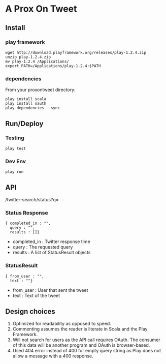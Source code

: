 # A Prox On Tweet #

## Install ##
### play framework ###
    wget http://download.playframework.org/releases/play-1.2.4.zip
    unzip play-1.2.4.zip
    mv play-1.2.4 /Applications/
    export PATH=/Applications/play-1.2.4:$PATH

### dependencies ##
From your proxontweet directory:

    play install scala
    play install oauth
    play dependencies --sync

## Run/Deploy ##

### Testing ###
    play test

### Dev Env ###
    play run

## API ##
/twitter-search/status?q=
### Status Response ###
	{ completed_in : "",
	  query : "",
	  results : []}

* completed_in : Twitter response time
* query : The requested query
* results : A list of StatusResult objects
	  

### StatusResult ###
	{ from_user : "",
	  text : ""}

* from_user : User that sent the tweet
* text : Text of the tweet

## Design choices ##
1. Optimized for readability as opposed to speed.
2. Commenting assumes the reader is literate in Scala and the Play Framework.
3. Will not search for users as the API call requires OAuth. The consumer of this data will be another program and OAuth is browser-based.
4. Used 404 error instead of 400 for empty query string as Play does not allow a message with a 400 response.